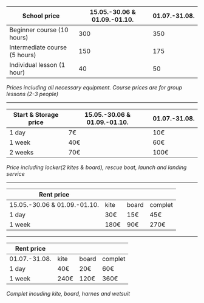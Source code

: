 

|School price                 |15.05.-30.06 & 01.09.-01.10.|01.07.-31.08.|
|-----------------------------|----------------------------|-------------|
|Beginner course (10 hours)   |300                         |350          |
|Intermediate course (5 hours)|150                         |175          |
|Individual lesson (1 hour)   |40                          |50           |

_Prices including all necessary equipment. Course prices are for group lessons (2-3 people)_

---

|Start & Storage price        |15.05.-30.06 & 01.09.-01.10.|01.07.-31.08.|
|-----------------------------|----------------------------|-------------|
|1 day                        |7€                          |10€          |
|1 week                       |40€                         |60€          |
|2 weeks                      |70€                         |100€         |

_Price including locker(2 kites & board), rescue boat, launch and landing service_

---

|Rent price                   |    |     |        |
|-----------------------------|----|-----|--------|
|15.05.-30.06 & 01.09.-01.10. |kite|board|complet |
|1 day                        |30€ |15€  |45€     |
|1 week                       |180€|90€  |270€    |

---

|Rent price                   |    |     |        |
|-----------------------------|----|-----|--------|
|01.07.-31.08.                |kite|board|complet |
|1 day                        |40€ |20€  |60€     |
|1 week                       |240€|120€ |360€    |

_Complet incuding kite, board, harnes and wetsuit_
